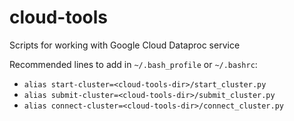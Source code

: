 # cloud-tools
Scripts for working with Google Cloud Dataproc service

Recommended lines to add in `~/.bash_profile` or `~/.bashrc`:
- `alias start-cluster=<cloud-tools-dir>/start_cluster.py`
- `alias submit-cluster=<cloud-tools-dir>/submit_cluster.py`
- `alias connect-cluster=<cloud-tools-dir>/connect_cluster.py`
